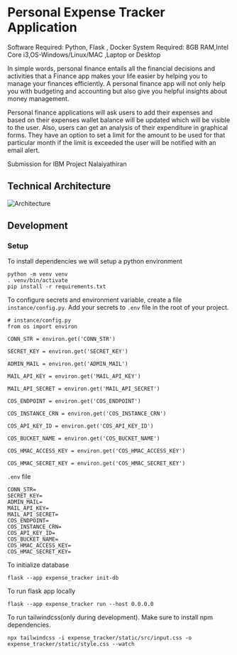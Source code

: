# Personal Expense Tracker Application

Software Required: Python, Flask , Docker System Required: 8GB RAM,Intel Core i3,OS-Windows/Linux/MAC ,Laptop or Desktop

In simple words, personal finance entails all the financial decisions and activities that a Finance app makes your life easier by helping you to manage your finances efficiently. A personal finance app will not only help you with budgeting and accounting but also give you helpful insights about money management.

Personal finance applications will ask users to add their expenses and based on their expenses wallet balance will be updated which will be visible to the user. Also, users can get an analysis of their expenditure in graphical forms. They have an option to set a limit for the amount to be used for that particular month if the limit is exceeded the user will be notified with an email alert.

Submission for IBM Project Nalaiyathiran

## Technical Architecture

![Architecture](./uploads/architecture.png)

## Development

### Setup

To install dependencies we will setup a python environment

```
python -m venv venv
. venv/bin/activate
pip install -r requirements.txt
```

To configure secrets and environment variable, create a file `instance/config.py`. Add your secrets to `.env` file in the root of your project.

```
# instance/config.py
from os import environ

CONN_STR = environ.get('CONN_STR')

SECRET_KEY = environ.get('SECRET_KEY')

ADMIN_MAIL = environ.get('ADMIN_MAIL')

MAIL_API_KEY = environ.get('MAIL_API_KEY')

MAIL_API_SECRET = environ.get('MAIL_API_SECRET')

COS_ENDPOINT = environ.get('COS_ENDPOINT')

COS_INSTANCE_CRN = environ.get('COS_INSTANCE_CRN')

COS_API_KEY_ID = environ.get('COS_API_KEY_ID')

COS_BUCKET_NAME = environ.get('COS_BUCKET_NAME')

COS_HMAC_ACCESS_KEY = environ.get('COS_HMAC_ACCESS_KEY')

COS_HMAC_SECRET_KEY = environ.get('COS_HMAC_SECRET_KEY')
```

`.env` file

```
CONN_STR=
SECRET_KEY=
ADMIN_MAIL=
MAIL_API_KEY=
MAIL_API_SECRET=
COS_ENDPOINT=
COS_INSTANCE_CRN=
COS_API_KEY_ID=
COS_BUCKET_NAME=
COS_HMAC_ACCESS_KEY=
COS_HMAC_SECRET_KEY=
```

To initialize database

```
flask --app expense_tracker init-db
```

To run flask app locally

```
flask --app expense_tracker run --host 0.0.0.0
```

To run tailwindcss(only during development). Make sure to install npm dependencies.

```
npx tailwindcss -i expense_tracker/static/src/input.css -o expense_tracker/static/style.css --watch
```

